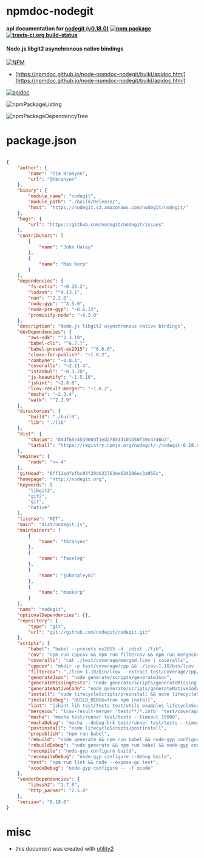 # npmdoc-nodegit

#### api documentation for  [nodegit (v0.18.0)](http://nodegit.org)  [![npm package](https://img.shields.io/npm/v/npmdoc-nodegit.svg?style=flat-square)](https://www.npmjs.org/package/npmdoc-nodegit) [![travis-ci.org build-status](https://api.travis-ci.org/npmdoc/node-npmdoc-nodegit.svg)](https://travis-ci.org/npmdoc/node-npmdoc-nodegit)

#### Node.js libgit2 asynchronous native bindings

[![NPM](https://nodei.co/npm/nodegit.png?downloads=true&downloadRank=true&stars=true)](https://www.npmjs.com/package/nodegit)

- [https://npmdoc.github.io/node-npmdoc-nodegit/build/apidoc.html](https://npmdoc.github.io/node-npmdoc-nodegit/build/apidoc.html)

[![apidoc](https://npmdoc.github.io/node-npmdoc-nodegit/build/screenCapture.buildCi.browser.%252Ftmp%252Fbuild%252Fapidoc.html.png)](https://npmdoc.github.io/node-npmdoc-nodegit/build/apidoc.html)

![npmPackageListing](https://npmdoc.github.io/node-npmdoc-nodegit/build/screenCapture.npmPackageListing.svg)

![npmPackageDependencyTree](https://npmdoc.github.io/node-npmdoc-nodegit/build/screenCapture.npmPackageDependencyTree.svg)



# package.json

```json

{
    "author": {
        "name": "Tim Branyen",
        "url": "@tbranyen"
    },
    "binary": {
        "module_name": "nodegit",
        "module_path": "./build/Release/",
        "host": "https://nodegit.s3.amazonaws.com/nodegit/nodegit/"
    },
    "bugs": {
        "url": "https://github.com/nodegit/nodegit/issues"
    },
    "contributors": [
        {
            "name": "John Haley"
        },
        {
            "name": "Max Korp"
        }
    ],
    "dependencies": {
        "fs-extra": "~0.26.2",
        "lodash": "^4.13.1",
        "nan": "^2.2.0",
        "node-gyp": "^3.5.0",
        "node-pre-gyp": "~0.6.32",
        "promisify-node": "~0.3.0"
    },
    "description": "Node.js libgit2 asynchronous native bindings",
    "devDependencies": {
        "aws-sdk": "^2.3.19",
        "babel-cli": "^6.7.7",
        "babel-preset-es2015": "^6.6.0",
        "clean-for-publish": "~1.0.2",
        "combyne": "~0.8.1",
        "coveralls": "~2.11.4",
        "istanbul": "~0.3.20",
        "js-beautify": "~1.5.10",
        "jshint": "~2.8.0",
        "lcov-result-merger": "~1.0.2",
        "mocha": "~2.3.4",
        "walk": "^2.3.9"
    },
    "directories": {
        "build": "./build",
        "lib": "./lib"
    },
    "dist": {
        "shasum": "d4df65e4539003f1ed27853d101350f39c4746b3",
        "tarball": "https://registry.npmjs.org/nodegit/-/nodegit-0.18.0.tgz"
    },
    "engines": {
        "node": ">= 4"
    },
    "gitHead": "6ff12edfefbc03f29db33763ee634296ec3a955c",
    "homepage": "http://nodegit.org",
    "keywords": [
        "libgit2",
        "git2",
        "git",
        "native"
    ],
    "license": "MIT",
    "main": "dist/nodegit.js",
    "maintainers": [
        {
            "name": "tbranyen"
        },
        {
            "name": "faceleg"
        },
        {
            "name": "johnhaley81"
        },
        {
            "name": "maxkorp"
        }
    ],
    "name": "nodegit",
    "optionalDependencies": {},
    "repository": {
        "type": "git",
        "url": "git://github.com/nodegit/nodegit.git"
    },
    "scripts": {
        "babel": "babel --presets es2015 -d ./dist ./lib",
        "cov": "npm run cppcov && npm run filtercov && npm run mergecov",
        "coveralls": "cat ./test/coverage/merged.lcov | coveralls",
        "cppcov": "mkdir -p test/coverage/cpp && ./lcov-1.10/bin/lcov --gcov-tool /usr/bin/gcov-4.9 --capture --directory build/Release/obj.target/nodegit/src --output-file test/coverage/cpp/lcov_full.info",
        "filtercov": "./lcov-1.10/bin/lcov --extract test/coverage/cpp/lcov_full.info $(pwd)/src/* $(pwd)/src/**/* $(pwd)/include/* $(pwd)/include/**/* --output-file test/coverage/cpp/lcov.info && rm test/coverage/cpp/lcov_full.info",
        "generateJson": "node generate/scripts/generateJson",
        "generateMissingTests": "node generate/scripts/generateMissingTests",
        "generateNativeCode": "node generate/scripts/generateNativeCode",
        "install": "node lifecycleScripts/preinstall && node lifecycleScripts/install",
        "installDebug": "BUILD_DEBUG=true npm install",
        "lint": "jshint lib test/tests test/utils examples lifecycleScripts",
        "mergecov": "lcov-result-merger 'test/**/*.info' 'test/coverage/merged.lcov' && ./lcov-1.10/bin/genhtml test/coverage/merged.lcov --output-directory test/coverage/report",
        "mocha": "mocha test/runner test/tests --timeout 15000",
        "mochaDebug": "mocha --debug-brk test/runner test/tests --timeout 15000",
        "postinstall": "node lifecycleScripts/postinstall",
        "prepublish": "npm run babel",
        "rebuild": "node generate && npm run babel && node-gyp configure build",
        "rebuildDebug": "node generate && npm run babel && node-gyp configure --debug build",
        "recompile": "node-gyp configure build",
        "recompileDebug": "node-gyp configure --debug build",
        "test": "npm run lint && node --expose-gc test",
        "xcodeDebug": "node-gyp configure -- -f xcode"
    },
    "vendorDependencies": {
        "libssh2": "1.7.0",
        "http_parser": "2.5.0"
    },
    "version": "0.18.0"
}
```



# misc
- this document was created with [utility2](https://github.com/kaizhu256/node-utility2)
